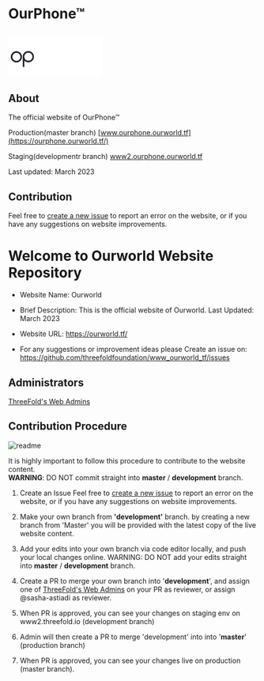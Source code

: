# OurPhone&trade;

## 

![](./public/images/logo_placeholder.png)

## About

The official website of OurPhone&trade;

Production(master branch) [www.ourphone.ourworld.tf](https://ourphone.ourworld.tf/)

Staging(developmentr branch) [www2.ourphone.ourworld.tf](https://www2.ourphone.ourworld.tf/)


Last updated: March 2023

## Contribution

Feel free to [create a new issue](https://github.com/ourworld-tsc/www_ourphone/issues) to report an error on the website, or if you have any suggestions on website improvements. 

# Welcome to Ourworld Website Repository

- Website Name: Ourworld
- Brief Description: This is the official website of Ourworld.
Last Updated: March 2023

- Website URL: https://ourworld.tf/

- For any suggestions or improvement ideas please 
Create an issue on: https://github.com/threefoldfoundation/www_ourworld_tf/issues

## Administrators
[ThreeFold's Web Admins](https://github.com/orgs/threefoldfoundation/teams/team_web_admin)

## Contribution Procedure

![readme](https://user-images.githubusercontent.com/43240801/236867088-56c95abd-510c-4202-b0c5-317cdfb75cb3.png)

It is highly important to follow this procedure to contribute to the website content. <br>
__WARNING__: DO NOT commit straight into __master__ / __development__ branch.

1. Create an Issue
Feel free to [create a new issue](https://github.com/threefoldfoundation/www_threefold_io/issues/new) to report an error on the website, or if you have any suggestions on website improvements. 

2. Make your own branch from __'development'__ branch.
by creating a new branch from 'Master' you will be provided with the latest copy of the live website content.

3. Add your edits into your own branch via code editor locally, and push your local changes online. WARNING: DO NOT add your edits straight into __master__ / __development__ branch.

5. Create a PR to merge your own branch into '**development**', and assign one of [ThreeFold's Web Admins](https://github.com/orgs/threefoldfoundation/teams/team_web_admin) on your PR as reviewer, or assign @sasha-astiadi as reviewer.

7. When PR is approved, you can see your changes on staging env on www2.threefold.io (development branch)

8. Admin will then create a PR to merge 'development' into into '**master**' (production branch)

10. When PR is approved, you can see your changes live on production  (master branch).





